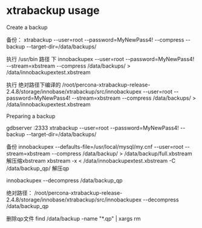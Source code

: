 # xtrabackup usage

Create a backup

备份：
xtrabackup --user=root --password=MyNewPass4! --compress --backup --target-dir=/data/backups/

执行 /usr/bin 路径 下
innobackupex --user=root --password=MyNewPass4! --stream=xbstream --compress /data/backups/ > /data/innobackupextest.xbstream

执行 绝对路径下编译的
/root/percona-xtrabackup-release-2.4.8/storage/innobase/xtrabackup/src/innobackupex --user=root --password=MyNewPass4! --stream=xbstream --compress /data/backups/ > /data/innobackupextest.xbstream



Preparing a backup

gdbserver :2333 xtrabackup --user=root --password=MyNewPass4! --backup --target-dir=/data/backups/




备份
innobackupex --defaults-file=/usr/local/mysql/my.cnf --user=root --stream=xbstream --compress /data/backup/ > /data/backup/full.xbstream
解压缩xbstream
xbstream -x < /data/innobackupextest.xbstream -C /data/backup_qp/
解压qp

innobackupex --decompress /data/backup_qp

绝对路径：
/root/percona-xtrabackup-release-2.4.8/storage/innobase/xtrabackup/src/innobackupex --decompress /data/backup_qp

删除qp文件
find /data/backup -name "*.qp" | xargs rm